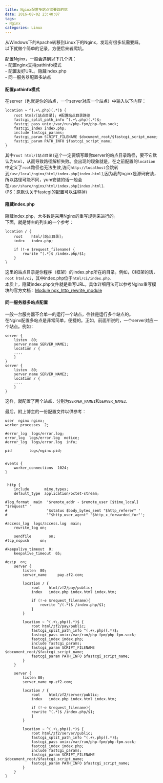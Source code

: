 ```yaml
---
title: Nginx配置多站点需要踩的坑
date: 2016-08-02 23:40:07
tags: 
- Nginx
categories: Linux
---
```

从Windows下的Apache转移到Linux下的Nginx，发现有很多坑需要踩。  
以下就做个简单的记录，方便后来者爬坑。  

配置Nginx，一般会遇到以下几个坑：  
    - 配置nginx支持pathinfo模式  
    - 配置友好URL，隐藏index.php  
    - 同一服务器配置多站点  

#### 配置pathinfo模式 #### 
在server（也就是你的站点，一个server对应一个站点）中输入以下内容：  
```
location ~ ^(.+\.php)(.*)$ {
    root html/[站点目录]; #配置站点目录路径
    fastcgi_split_path_info ^(.+\.php)(.*)$;
    fastcgi_pass unix:/var/run/php-fpm/php-fpm.sock;
    fastcgi_index index.php;
    include fastcgi_params;
    fastcgi_param SCRIPT_FILENAME $document_root/$fastcgi_script_name;
    fastcgi_param PATH_INFO $fastcgi_script_name;
}
```
其中``root html/[站点目录]``这个一定要填写跟你server的站点目录路径，要不它默认为``html``，从而导致路径解析失败。会出现的现象就是，在之前配置的``location``中定义了`root`路径也无法生效,访问`http://localhost`会跳转到`/usr/local/nginx/html/index.php[index.html]`,因为我的nginx是源码安装，所以路径可能不同，yum安装的话一般会在`/usr/share/nginx/html/index.php[index.html]`.  
(PS：原默认关于fastcgi的配置可以注释掉)
#### 隐藏index.php ####
隐藏index.php，大多数是采用Nginx的重写规则来进行的。  
下面，就是博主的列出的一个参考：  
```
location / {
    root    html/[站点目录];
    index   index.php;
    
    if (!-e $request_filename) {
        rewrite ^(.*)$ /index.php/$1;
    }
}
```
这里的站点目录是你程序（框架）的index.php所在的目录。例如，CI框架的话，`root html/ci`，其中index.php位于`html/ci/index.php`.  
本质上，隐藏index.php文件就是重写URL。具体详细用法可以参考Nginx重写模块的官方文档：[Module ngx_http_rewrite_module](http://nginx.org/en/docs/http/ngx_http_rewrite_module.html#rewrite)  

#### 同一服务器多站点配置 ####
一般一台服务器不会单一的运行一个站点，往往是运行多个站点的。  
在Nginx配置多站点是非常简单，便捷的。正如，前面所说的，一个server对应一个站点。例如：
```
server {
    listen  80;
    server_name SERVER_NAME1;
    location / {
    ....
    }
}
server {
    listen  80;
    server_name SERVER_NAME2;
    location / {
    ....
    }
}
```
这样，就配置了两个站点，分别为`SERVER_NAME1`和`SERVER_NAME2`.  

最后，附上博主的一份配置文件以供参考：
```
user  nginx nginx;
worker_processes  2;

#error_log  logs/error.log;
error_log  logs/error.log  notice;
#error_log  logs/error.log  info;

pid        logs/nginx.pid;


events {
    worker_connections  1024;
}


 http {
    include       mime.types;
    default_type  application/octet-stream;

#log_format  main  '$remote_addr - $remote_user [$time_local] "$request" '
#                  '$status $body_bytes_sent "$http_referer" '
#                  '"$http_user_agent" "$http_x_forwarded_for"';

#access_log  logs/access.log  main;
    rewrite_log on;

    sendfile        on;
#tcp_nopush     on;

#keepalive_timeout  0;
    keepalive_timeout  65;

#gzip  on;
    server {
        listen  80;
        server_name     pay.zf2.com;

        location / {
            root    html/zf2/pay/public;
            index   index.php index.html index.htm; 

            if (!-e $request_filename){
                rewrite ^/(.*)$ /index.php/$1;
            }
        }

        location ~ ^(.+\.php)(.*)$ {
            root html/zf2/pay/public;
            fastcgi_split_path_info ^(.+\.php)(.*)$;
            fastcgi_pass unix:/var/run/php-fpm/php-fpm.sock; 
            fastcgi_index index.php;
            include fastcgi_params;
            fastcgi_param SCRIPT_FILENAME $document_root/$fastcgi_script_name;
            fastcgi_param PATH_INFO $fastcgi_script_name;
        }
    }

    server {
        listen 80;
        server_name mp.zf2.com;

        location / {
            root    html/zf2/server/public;
            index   index.php index.html index.htm;

            if (!-e $request_filename){
            rewrite ^(.*)$ /index.php/$1;
            }
        }

        location ~ ^(.+\.php)(.*)$ {
            root html/zf2/server/public;
            fastcgi_split_path_info ^(.+\.php)(.*)$;
            fastcgi_pass unix:/var/run/php-fpm/php-fpm.sock; 
            fastcgi_index index.php;
            include fastcgi_params;
            fastcgi_param SCRIPT_FILENAME $document_root/$fastcgi_script_name;
            fastcgi_param PATH_INFO $fastcgi_script_name;
        }
    }
}
```

